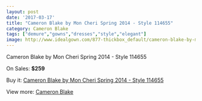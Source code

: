 ```yaml
---
layout: post
date: '2017-03-17'
title: "Cameron Blake by Mon Cheri Spring 2014 - Style 114655"
category: Cameron Blake
tags: ["demure","gowns","dresses","style","elegant"]
image: http://www.idealgown.com/877-thickbox_default/cameron-blake-by-mon-cheri-spring-2014-style-114655.jpg
---
```

Cameron Blake by Mon Cheri Spring 2014 - Style 114655

On Sales: **$259**
<a href="https://www.idealgown.com/en/cameron-blake/396-cameron-blake-by-mon-cheri-spring-2014-style-114655.html"><amp-img layout="responsive" width="600" height="600" src="//www.idealgown.com/877-thickbox_default/cameron-blake-by-mon-cheri-spring-2014-style-114655.jpg" alt="Cameron Blake by Mon Cheri Spring 2014 - Style 114655 0" /></a>
<a href="https://www.idealgown.com/en/cameron-blake/396-cameron-blake-by-mon-cheri-spring-2014-style-114655.html"><amp-img layout="responsive" width="600" height="600" src="//www.idealgown.com/879-thickbox_default/cameron-blake-by-mon-cheri-spring-2014-style-114655.jpg" alt="Cameron Blake by Mon Cheri Spring 2014 - Style 114655 1" /></a>
<a href="https://www.idealgown.com/en/cameron-blake/396-cameron-blake-by-mon-cheri-spring-2014-style-114655.html"><amp-img layout="responsive" width="600" height="600" src="//www.idealgown.com/878-thickbox_default/cameron-blake-by-mon-cheri-spring-2014-style-114655.jpg" alt="Cameron Blake by Mon Cheri Spring 2014 - Style 114655 2" /></a>

Buy it: [Cameron Blake by Mon Cheri Spring 2014 - Style 114655](https://www.idealgown.com/en/cameron-blake/396-cameron-blake-by-mon-cheri-spring-2014-style-114655.html "Cameron Blake by Mon Cheri Spring 2014 - Style 114655")

View more: [Cameron Blake](https://www.idealgown.com/en/7-cameron-blake "Cameron Blake")